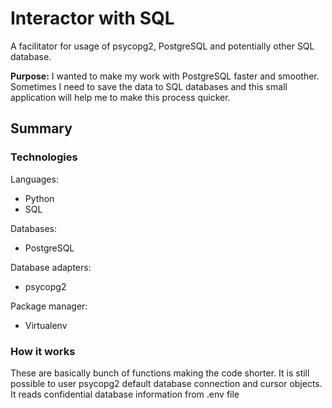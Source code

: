 # Interactor with SQL

A facilitator for usage of psycopg2, PostgreSQL and potentially other SQL database.

**Purpose:** I wanted to make my work with PostgreSQL faster and smoother. Sometimes I need to save the data to SQL databases and this small application will help me to make this process quicker.

## Summary

### Technologies

Languages:

* Python
* SQL

Databases:

* PostgreSQL

Database adapters:

* psycopg2

Package manager:

* Virtualenv

### How it works

These are basically bunch of functions making the code shorter. It is still possible to user psycopg2 default database connection and cursor objects. It reads confidential database information from .env file